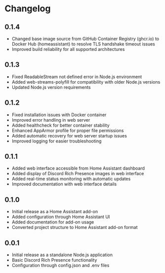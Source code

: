 # Changelog

## 0.1.4

- Changed base image source from GitHub Container Registry (ghcr.io) to Docker Hub (homeassistant) to resolve TLS handshake timeout issues
- Improved build reliability for all supported architectures

## 0.1.3

- Fixed ReadableStream not defined error in Node.js environment
- Added web-streams-polyfill for compatibility with older Node.js versions
- Updated Node.js version requirements

## 0.1.2

- Fixed installation issues with Docker container
- Improved error handling in web server
- Added healthcheck for better container stability
- Enhanced AppArmor profile for proper file permissions
- Added automatic recovery for web server startup issues
- Improved logging for easier troubleshooting

## 0.1.1

- Added web interface accessible from Home Assistant dashboard
- Added display of Discord Rich Presence images in web interface
- Added real-time status monitoring with automatic updates
- Improved documentation with web interface details

## 0.1.0

- Initial release as a Home Assistant add-on
- Added configuration through Home Assistant UI
- Added documentation for add-on usage
- Converted project structure to Home Assistant add-on format

## 0.0.1

- Initial release as a standalone Node.js application
- Basic Discord Rich Presence functionality
- Configuration through config.json and .env files